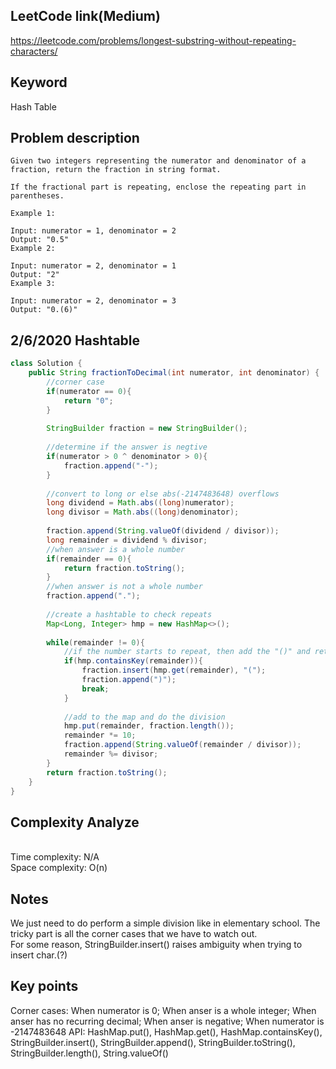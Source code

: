 ## LeetCode link(Medium)
https://leetcode.com/problems/longest-substring-without-repeating-characters/

## Keyword
Hash Table

## Problem description
```
Given two integers representing the numerator and denominator of a fraction, return the fraction in string format.

If the fractional part is repeating, enclose the repeating part in parentheses.

Example 1:

Input: numerator = 1, denominator = 2
Output: "0.5"
Example 2:

Input: numerator = 2, denominator = 1
Output: "2"
Example 3:

Input: numerator = 2, denominator = 3
Output: "0.(6)"
```
## 2/6/2020 Hashtable

```java
class Solution {
    public String fractionToDecimal(int numerator, int denominator) {
        //corner case
        if(numerator == 0){
            return "0";
        }
        
        StringBuilder fraction = new StringBuilder();
        
        //determine if the answer is negtive
        if(numerator > 0 ^ denominator > 0){
            fraction.append("-");
        }
        
        //convert to long or else abs(-2147483648) overflows
        long dividend = Math.abs((long)numerator);
        long divisor = Math.abs((long)denominator);
        
        fraction.append(String.valueOf(dividend / divisor));
        long remainder = dividend % divisor;
        //when answer is a whole number
        if(remainder == 0){
            return fraction.toString();
        }
        //when answer is not a whole number
        fraction.append(".");
        
        //create a hashtable to check repeats
        Map<Long, Integer> hmp = new HashMap<>();
        
        while(remainder != 0){
            //if the number starts to repeat, then add the "()" and return it
            if(hmp.containsKey(remainder)){
                fraction.insert(hmp.get(remainder), "(");
                fraction.append(")");
                break;
            }
            
            //add to the map and do the division
            hmp.put(remainder, fraction.length());
            remainder *= 10;
            fraction.append(String.valueOf(remainder / divisor));
            remainder %= divisor;
        }
        return fraction.toString();
    }
}
```

## Complexity Analyze
\
Time complexity: N/A\
Space complexity: O(n)

## Notes
We just need to do perform a simple division like in elementary school. The tricky part is all the corner cases that we have to watch out.\
For some reason, StringBuilder.insert() raises ambiguity when trying to insert char.(?)

## Key points
Corner cases: When numerator is 0; When anser is a whole integer; When anser has no recurring decimal; When anser is negative; When numerator is -2147483648
API: HashMap.put(), HashMap.get(), HashMap.containsKey(), StringBuilder.insert(), StringBuilder.append(), StringBuilder.toString(), StringBuilder.length(), String.valueOf()